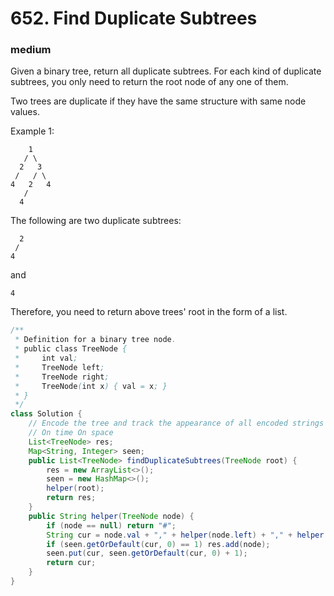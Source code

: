 # 652. Find Duplicate Subtrees
### medium
Given a binary tree, return all duplicate subtrees. For each kind of duplicate subtrees, you only need to return the root node of any one of them.

Two trees are duplicate if they have the same structure with same node values.

Example 1:

        1
       / \
      2   3
     /   / \
    4   2   4
       /
      4
The following are two duplicate subtrees:

      2
     /
    4
and

    4
Therefore, you need to return above trees' root in the form of a list.


```java
/**
 * Definition for a binary tree node.
 * public class TreeNode {
 *     int val;
 *     TreeNode left;
 *     TreeNode right;
 *     TreeNode(int x) { val = x; }
 * }
 */
class Solution {
    // Encode the tree and track the appearance of all encoded strings
    // On time On space
    List<TreeNode> res;
    Map<String, Integer> seen;
    public List<TreeNode> findDuplicateSubtrees(TreeNode root) {
        res = new ArrayList<>();
        seen = new HashMap<>();
        helper(root);
        return res;
    }
    public String helper(TreeNode node) {
        if (node == null) return "#";
        String cur = node.val + "," + helper(node.left) + "," + helper(node.right);
        if (seen.getOrDefault(cur, 0) == 1) res.add(node);
        seen.put(cur, seen.getOrDefault(cur, 0) + 1);
        return cur;
    }
}
```